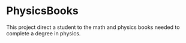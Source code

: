 # PhysicsBooks
This project direct a student to the math and physics books needed to complete a degree in physics.
